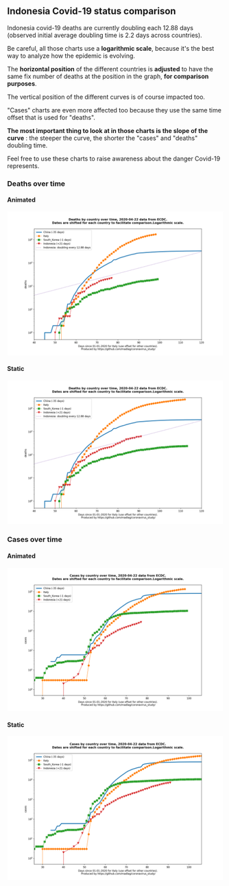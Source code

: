 ## Indonesia Covid-19 status comparison 

Indonesia covid-19 deaths are currently doubling each 12.88 days (observed initial average doubling time is 2.2 days across countries).



Be careful, all those charts use a **logarithmic scale**, because it's the best way to analyze how the epidemic is evolving.
 
The **horizontal position** of the different countries is **adjusted** to have the same fix number of deaths at the position in the graph, **for comparison purposes**.

The vertical position of the different curves is of course impacted too.

"Cases" charts are even more affected too because they use the same time offset that is used for "deaths".

**The most important thing to look at in those charts is the slope of the curve** : the steeper the curve, the shorter the "cases" and "deaths" doubling time.

Feel free to use these charts to raise awareness about the danger Covid-19 represents. 


 
### Deaths over time
 
#### Animated
![Indonesia covid-19 deaths animated chart](https://raw.githubusercontent.com/madlag/coronavirus_study/master/notebooks/graphs/2020-04-22/countries/Indonesia/2020-04-22_Indonesia_deaths.gif "Indonesia covid-19 deaths animated chart")   
 
#### Static
![Indonesia covid-19 deaths static chart](https://raw.githubusercontent.com/madlag/coronavirus_study/master/notebooks/graphs/2020-04-22/countries/Indonesia/2020-04-22_Indonesia_deaths.png "Indonesia covid-19 deaths static chart")   

 
### Cases over time
 
#### Animated
![Indonesia covid-19 cases animated chart](https://raw.githubusercontent.com/madlag/coronavirus_study/master/notebooks/graphs/2020-04-22/countries/Indonesia/2020-04-22_Indonesia_cases.gif "Indonesia covid-19 cases animated chart")   
 
#### Static
![Indonesia covid-19 cases static chart](https://raw.githubusercontent.com/madlag/coronavirus_study/master/notebooks/graphs/2020-04-22/countries/Indonesia/2020-04-22_Indonesia_cases.png "Indonesia covid-19 cases static chart")   

